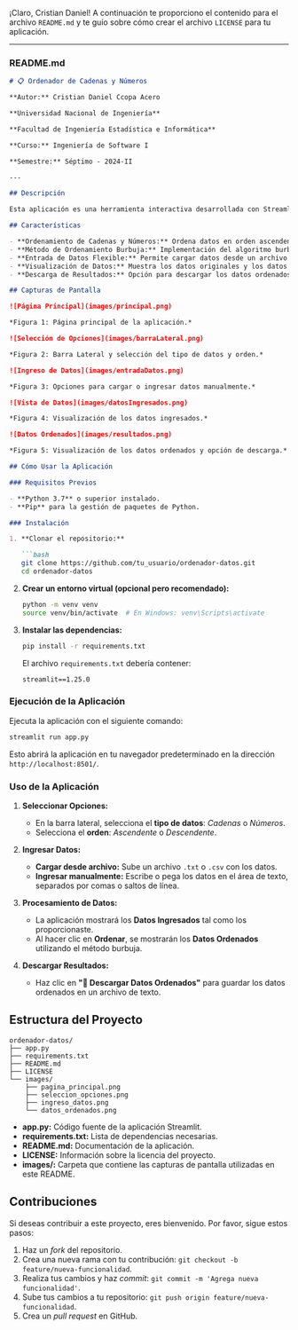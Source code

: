 ¡Claro, Cristian Daniel! A continuación te proporciono el contenido para el archivo `README.md` y te guío sobre cómo crear el archivo `LICENSE` para tu aplicación.

---

### README.md

```markdown
# 📋 Ordenador de Cadenas y Números

**Autor:** Cristian Daniel Ccopa Acero

**Universidad Nacional de Ingeniería**

**Facultad de Ingeniería Estadística e Informática**

**Curso:** Ingeniería de Software I

**Semestre:** Séptimo - 2024-II

---

## Descripción

Esta aplicación es una herramienta interactiva desarrollada con Streamlit que permite ordenar listas de cadenas o números utilizando el método de ordenamiento burbuja. Es especialmente útil para estudiantes y profesionales que necesitan organizar datos de forma rápida y sencilla.

## Características

- **Ordenamiento de Cadenas y Números:** Ordena datos en orden ascendente o descendente.
- **Método de Ordenamiento Burbuja:** Implementación del algoritmo burbuja para el ordenamiento.
- **Entrada de Datos Flexible:** Permite cargar datos desde un archivo o ingresarlos manualmente.
- **Visualización de Datos:** Muestra los datos originales y los datos ordenados para facilitar la comparación.
- **Descarga de Resultados:** Opción para descargar los datos ordenados en un archivo de texto.

## Capturas de Pantalla

![Página Principal](images/principal.png)

*Figura 1: Página principal de la aplicación.*

![Selección de Opciones](images/barraLateral.png)

*Figura 2: Barra Lateral y selección del tipo de datos y orden.*

![Ingreso de Datos](images/entradaDatos.png)

*Figura 3: Opciones para cargar o ingresar datos manualmente.*

![Vista de Datos](images/datosIngresados.png)

*Figura 4: Visualización de los datos ingresados.*

![Datos Ordenados](images/resultados.png)

*Figura 5: Visualización de los datos ordenados y opción de descarga.*

## Cómo Usar la Aplicación

### Requisitos Previos

- **Python 3.7** o superior instalado.
- **Pip** para la gestión de paquetes de Python.

### Instalación

1. **Clonar el repositorio:**

   ```bash
   git clone https://github.com/tu_usuario/ordenador-datos.git
   cd ordenador-datos
   ```

2. **Crear un entorno virtual (opcional pero recomendado):**

   ```bash
   python -m venv venv
   source venv/bin/activate  # En Windows: venv\Scripts\activate
   ```

3. **Instalar las dependencias:**

   ```bash
   pip install -r requirements.txt
   ```

   El archivo `requirements.txt` debería contener:

   ```
   streamlit==1.25.0
   ```

### Ejecución de la Aplicación

Ejecuta la aplicación con el siguiente comando:

```bash
streamlit run app.py
```

Esto abrirá la aplicación en tu navegador predeterminado en la dirección `http://localhost:8501/`.

### Uso de la Aplicación

1. **Seleccionar Opciones:**

   - En la barra lateral, selecciona el **tipo de datos**: *Cadenas* o *Números*.
   - Selecciona el **orden**: *Ascendente* o *Descendente*.

2. **Ingresar Datos:**

   - **Cargar desde archivo:** Sube un archivo `.txt` o `.csv` con los datos.
   - **Ingresar manualmente:** Escribe o pega los datos en el área de texto, separados por comas o saltos de línea.

3. **Procesamiento de Datos:**

   - La aplicación mostrará los **Datos Ingresados** tal como los proporcionaste.
   - Al hacer clic en **Ordenar**, se mostrarán los **Datos Ordenados** utilizando el método burbuja.

4. **Descargar Resultados:**

   - Haz clic en **"💾 Descargar Datos Ordenados"** para guardar los datos ordenados en un archivo de texto.

## Estructura del Proyecto

```
ordenador-datos/
├── app.py
├── requirements.txt
├── README.md
├── LICENSE
└── images/
    ├── pagina_principal.png
    ├── seleccion_opciones.png
    ├── ingreso_datos.png
    └── datos_ordenados.png
```

- **app.py:** Código fuente de la aplicación Streamlit.
- **requirements.txt:** Lista de dependencias necesarias.
- **README.md:** Documentación de la aplicación.
- **LICENSE:** Información sobre la licencia del proyecto.
- **images/:** Carpeta que contiene las capturas de pantalla utilizadas en este README.

## Contribuciones

Si deseas contribuir a este proyecto, eres bienvenido. Por favor, sigue estos pasos:

1. Haz un *fork* del repositorio.
2. Crea una nueva rama con tu contribución: `git checkout -b feature/nueva-funcionalidad`.
3. Realiza tus cambios y haz *commit*: `git commit -m 'Agrega nueva funcionalidad'`.
4. Sube tus cambios a tu repositorio: `git push origin feature/nueva-funcionalidad`.
5. Crea un *pull request* en GitHub.
